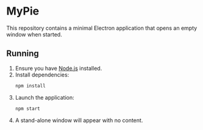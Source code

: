 # MyPie

This repository contains a minimal Electron application that opens an empty window when started.

## Running

1. Ensure you have [Node.js](https://nodejs.org/) installed.
2. Install dependencies:
   ```bash
   npm install
   ```
3. Launch the application:
   ```bash
   npm start
   ```
4. A stand-alone window will appear with no content.
